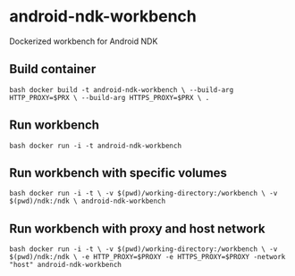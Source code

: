 # android-ndk-workbench

Dockerized workbench for Android NDK

## Build container

``bash
docker build -t android-ndk-workbench \
    --build-arg HTTP_PROXY=$PRX \
    --build-arg HTTPS_PROXY=$PRX \
    .
``

## Run workbench

``bash
docker run -i -t android-ndk-workbench
``

## Run workbench with specific volumes

``bash
docker run -i -t \
    -v $(pwd)/working-directory:/workbench \
    -v $(pwd)/ndk:/ndk \
    android-ndk-workbench
``

## Run workbench with proxy and host network

``bash
docker run -i -t \
    -v $(pwd)/working-directory:/workbench \
    -v $(pwd)/ndk:/ndk \
    -e HTTP_PROXY=$PROXY
    -e HTTPS_PROXY=$PROXY
    -network "host"
    android-ndk-workbench
``
